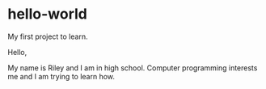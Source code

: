# hello-world
My first project to learn.

Hello,

My name is Riley and I am in high school. Computer programming interests me and I am trying to learn how.
